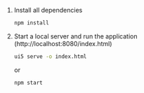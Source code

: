 1. Install all dependencies
    ```sh
    npm install
    ```

2. Start a local server and run the application (http://localhost:8080/index.html)
    ```sh
    ui5 serve -o index.html
    ```
    or 
    ```sh
    npm start
    ```